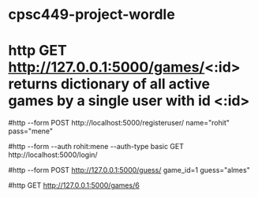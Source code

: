# cpsc449-project-wordle


# http GET http://127.0.0.1:5000/games/<:id> returns dictionary of all active games by a single user with id <:id>

#http --form POST http://localhost:5000/registeruser/ name="rohit" pass="mene"

#http --form --auth rohit:mene --auth-type basic GET http://localhost:5000/login/

#http --form POST http://127.0.0.1:5000/guess/ game_id=1 guess="almes"

#http GET http://127.0.0.1:5000/games/6
